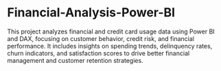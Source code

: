 # Financial-Analysis-Power-BI
This project analyzes financial and credit card usage data using Power BI and DAX, focusing on customer behavior, credit risk, and financial performance. It includes insights on spending trends, delinquency rates, churn indicators, and satisfaction scores to drive better financial management and customer retention strategies.
